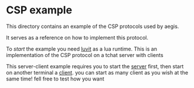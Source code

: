 # CSP example
This directory contains an example of the CSP protocols used by aegis.

It serves as a reference on how to implement this protocol.

To *start* the example you need [luvit](https://luvit.io) as a lua runtime. This is an implementation of the CSP protocol on a tchat server with clients

This server-client example requires you to start the [server](./server.lua) first, then start on another terminal a [client](./client.lua). you can start as many client as you wish at the same time! fell free to test how you want